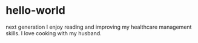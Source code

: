 # hello-world
next generation
I enjoy reading and improving my healthcare management skills.
I love cooking with my husband.
